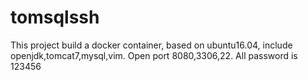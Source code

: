 # tomsqlssh
This project build a docker container, based on ubuntu16.04, include openjdk,tomcat7,mysql,vim.
Open port 8080,3306,22.
All password is 123456

